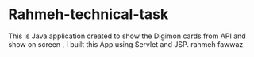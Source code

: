 # Rahmeh-technical-task

This is Java application created to show the Digimon cards from API and show on screen , I built this App using Servlet and JSP.
rahmeh fawwaz
